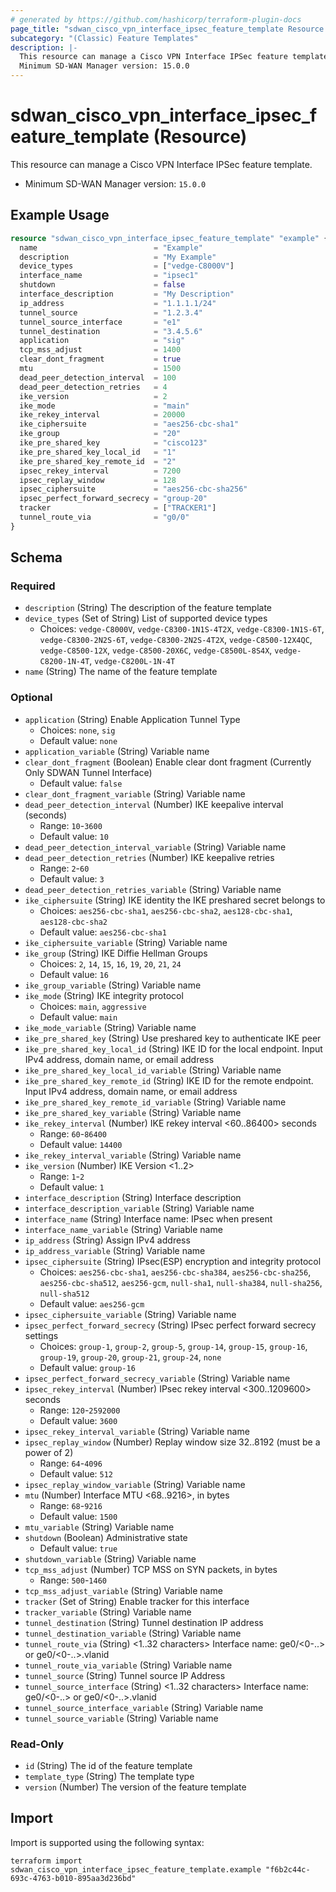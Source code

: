 ```yaml
---
# generated by https://github.com/hashicorp/terraform-plugin-docs
page_title: "sdwan_cisco_vpn_interface_ipsec_feature_template Resource - terraform-provider-sdwan"
subcategory: "(Classic) Feature Templates"
description: |-
  This resource can manage a Cisco VPN Interface IPSec feature template.
  Minimum SD-WAN Manager version: 15.0.0
---
```


# sdwan_cisco_vpn_interface_ipsec_feature_template (Resource)

This resource can manage a Cisco VPN Interface IPSec feature template.
  - Minimum SD-WAN Manager version: `15.0.0`

## Example Usage

```terraform
resource "sdwan_cisco_vpn_interface_ipsec_feature_template" "example" {
  name                          = "Example"
  description                   = "My Example"
  device_types                  = ["vedge-C8000V"]
  interface_name                = "ipsec1"
  shutdown                      = false
  interface_description         = "My Description"
  ip_address                    = "1.1.1.1/24"
  tunnel_source                 = "1.2.3.4"
  tunnel_source_interface       = "e1"
  tunnel_destination            = "3.4.5.6"
  application                   = "sig"
  tcp_mss_adjust                = 1400
  clear_dont_fragment           = true
  mtu                           = 1500
  dead_peer_detection_interval  = 100
  dead_peer_detection_retries   = 4
  ike_version                   = 2
  ike_mode                      = "main"
  ike_rekey_interval            = 20000
  ike_ciphersuite               = "aes256-cbc-sha1"
  ike_group                     = "20"
  ike_pre_shared_key            = "cisco123"
  ike_pre_shared_key_local_id   = "1"
  ike_pre_shared_key_remote_id  = "2"
  ipsec_rekey_interval          = 7200
  ipsec_replay_window           = 128
  ipsec_ciphersuite             = "aes256-cbc-sha256"
  ipsec_perfect_forward_secrecy = "group-20"
  tracker                       = ["TRACKER1"]
  tunnel_route_via              = "g0/0"
}
```

<!-- schema generated by tfplugindocs -->
## Schema

### Required

- `description` (String) The description of the feature template
- `device_types` (Set of String) List of supported device types
  - Choices: `vedge-C8000V`, `vedge-C8300-1N1S-4T2X`, `vedge-C8300-1N1S-6T`, `vedge-C8300-2N2S-6T`, `vedge-C8300-2N2S-4T2X`, `vedge-C8500-12X4QC`, `vedge-C8500-12X`, `vedge-C8500-20X6C`, `vedge-C8500L-8S4X`, `vedge-C8200-1N-4T`, `vedge-C8200L-1N-4T`
- `name` (String) The name of the feature template

### Optional

- `application` (String) Enable Application Tunnel Type
  - Choices: `none`, `sig`
  - Default value: `none`
- `application_variable` (String) Variable name
- `clear_dont_fragment` (Boolean) Enable clear dont fragment (Currently Only SDWAN Tunnel Interface)
  - Default value: `false`
- `clear_dont_fragment_variable` (String) Variable name
- `dead_peer_detection_interval` (Number) IKE keepalive interval (seconds)
  - Range: `10`-`3600`
  - Default value: `10`
- `dead_peer_detection_interval_variable` (String) Variable name
- `dead_peer_detection_retries` (Number) IKE keepalive retries
  - Range: `2`-`60`
  - Default value: `3`
- `dead_peer_detection_retries_variable` (String) Variable name
- `ike_ciphersuite` (String) IKE identity the IKE preshared secret belongs to
  - Choices: `aes256-cbc-sha1`, `aes256-cbc-sha2`, `aes128-cbc-sha1`, `aes128-cbc-sha2`
  - Default value: `aes256-cbc-sha1`
- `ike_ciphersuite_variable` (String) Variable name
- `ike_group` (String) IKE Diffie Hellman Groups
  - Choices: `2`, `14`, `15`, `16`, `19`, `20`, `21`, `24`
  - Default value: `16`
- `ike_group_variable` (String) Variable name
- `ike_mode` (String) IKE integrity protocol
  - Choices: `main`, `aggressive`
  - Default value: `main`
- `ike_mode_variable` (String) Variable name
- `ike_pre_shared_key` (String) Use preshared key to authenticate IKE peer
- `ike_pre_shared_key_local_id` (String) IKE ID for the local endpoint. Input IPv4 address, domain name, or email address
- `ike_pre_shared_key_local_id_variable` (String) Variable name
- `ike_pre_shared_key_remote_id` (String) IKE ID for the remote endpoint. Input IPv4 address, domain name, or email address
- `ike_pre_shared_key_remote_id_variable` (String) Variable name
- `ike_pre_shared_key_variable` (String) Variable name
- `ike_rekey_interval` (Number) IKE rekey interval <60..86400> seconds
  - Range: `60`-`86400`
  - Default value: `14400`
- `ike_rekey_interval_variable` (String) Variable name
- `ike_version` (Number) IKE Version <1..2>
  - Range: `1`-`2`
  - Default value: `1`
- `interface_description` (String) Interface description
- `interface_description_variable` (String) Variable name
- `interface_name` (String) Interface name: IPsec when present
- `interface_name_variable` (String) Variable name
- `ip_address` (String) Assign IPv4 address
- `ip_address_variable` (String) Variable name
- `ipsec_ciphersuite` (String) IPsec(ESP) encryption and integrity protocol
  - Choices: `aes256-cbc-sha1`, `aes256-cbc-sha384`, `aes256-cbc-sha256`, `aes256-cbc-sha512`, `aes256-gcm`, `null-sha1`, `null-sha384`, `null-sha256`, `null-sha512`
  - Default value: `aes256-gcm`
- `ipsec_ciphersuite_variable` (String) Variable name
- `ipsec_perfect_forward_secrecy` (String) IPsec perfect forward secrecy settings
  - Choices: `group-1`, `group-2`, `group-5`, `group-14`, `group-15`, `group-16`, `group-19`, `group-20`, `group-21`, `group-24`, `none`
  - Default value: `group-16`
- `ipsec_perfect_forward_secrecy_variable` (String) Variable name
- `ipsec_rekey_interval` (Number) IPsec rekey interval <300..1209600> seconds
  - Range: `120`-`2592000`
  - Default value: `3600`
- `ipsec_rekey_interval_variable` (String) Variable name
- `ipsec_replay_window` (Number) Replay window size 32..8192 (must be a power of 2)
  - Range: `64`-`4096`
  - Default value: `512`
- `ipsec_replay_window_variable` (String) Variable name
- `mtu` (Number) Interface MTU <68..9216>, in bytes
  - Range: `68`-`9216`
  - Default value: `1500`
- `mtu_variable` (String) Variable name
- `shutdown` (Boolean) Administrative state
  - Default value: `true`
- `shutdown_variable` (String) Variable name
- `tcp_mss_adjust` (Number) TCP MSS on SYN packets, in bytes
  - Range: `500`-`1460`
- `tcp_mss_adjust_variable` (String) Variable name
- `tracker` (Set of String) Enable tracker for this interface
- `tracker_variable` (String) Variable name
- `tunnel_destination` (String) Tunnel destination IP address
- `tunnel_destination_variable` (String) Variable name
- `tunnel_route_via` (String) <1..32 characters> Interface name: ge0/<0-..> or ge0/<0-..>.vlanid
- `tunnel_route_via_variable` (String) Variable name
- `tunnel_source` (String) Tunnel source IP Address
- `tunnel_source_interface` (String) <1..32 characters> Interface name: ge0/<0-..> or ge0/<0-..>.vlanid
- `tunnel_source_interface_variable` (String) Variable name
- `tunnel_source_variable` (String) Variable name

### Read-Only

- `id` (String) The id of the feature template
- `template_type` (String) The template type
- `version` (Number) The version of the feature template

## Import

Import is supported using the following syntax:

```shell
terraform import sdwan_cisco_vpn_interface_ipsec_feature_template.example "f6b2c44c-693c-4763-b010-895aa3d236bd"
```
